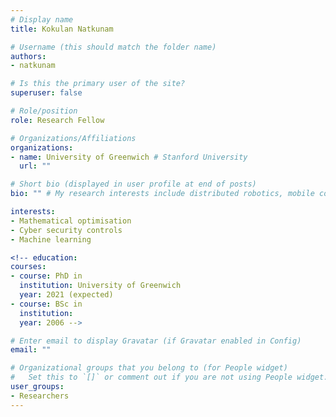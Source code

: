 ```yaml
---
# Display name
title: Kokulan Natkunam

# Username (this should match the folder name)
authors:
- natkunam

# Is this the primary user of the site?
superuser: false

# Role/position
role: Research Fellow

# Organizations/Affiliations
organizations:
- name: University of Greenwich # Stanford University
  url: ""

# Short bio (displayed in user profile at end of posts)
bio: "" # My research interests include distributed robotics, mobile computing and programmable matter.

interests:
- Mathematical optimisation
- Cyber security controls
- Machine learning

<!-- education:
courses:
- course: PhD in
  institution: University of Greenwich
  year: 2021 (expected)
- course: BSc in
  institution:
  year: 2006 -->

# Enter email to display Gravatar (if Gravatar enabled in Config)
email: ""

# Organizational groups that you belong to (for People widget)
#   Set this to `[]` or comment out if you are not using People widget.
user_groups:
- Researchers
---
```

